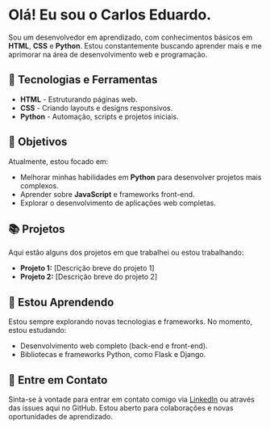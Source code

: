 # Olá! Eu sou o Carlos Eduardo.

Sou um desenvolvedor em aprendizado, com conhecimentos básicos em **HTML**, **CSS** e **Python**. Estou constantemente buscando aprender mais e me aprimorar na área de desenvolvimento web e programação.

## 🔧 Tecnologias e Ferramentas

- **HTML** - Estruturando páginas web.
- **CSS** - Criando layouts e designs responsivos.
- **Python** - Automação, scripts e projetos iniciais.

## 🎯 Objetivos

Atualmente, estou focado em:

- Melhorar minhas habilidades em **Python** para desenvolver projetos mais complexos.
- Aprender sobre **JavaScript** e frameworks front-end.
- Explorar o desenvolvimento de aplicações web completas.

## 📚 Projetos

Aqui estão alguns dos projetos em que trabalhei ou estou trabalhando:

- **Projeto 1:** [Descrição breve do projeto 1]
- **Projeto 2:** [Descrição breve do projeto 2]

## 🌱 Estou Aprendendo

Estou sempre explorando novas tecnologias e frameworks. No momento, estou estudando:

- Desenvolvimento web completo (back-end e front-end).
- Bibliotecas e frameworks Python, como Flask e Django.

## 💬 Entre em Contato

Sinta-se à vontade para entrar em contato comigo via [LinkedIn](https://www.linkedin.com/in/carlos-eduardo-carvalho-meneguette-319702219/) ou através das issues aqui no GitHub. Estou aberto para colaborações e novas oportunidades de aprendizado.
